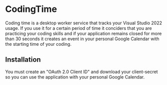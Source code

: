 # CodingTime
Coding time is a desktop worker service that tracks your Visual Studio 2022 usage. If you use it for a certain period of time it conciders that you are practicing your coding skills and if your application remains closed for more than 30 seconds it creates an event in your personal Google Calendar with the starting time of your coding.

## Installation
You must create an "OAuth 2.0 Client ID" and download your client-secret so you can use the application with your personal Google Calendar.
